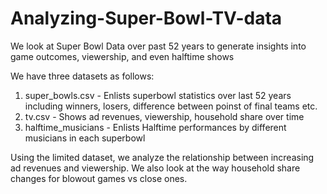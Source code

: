 # Analyzing-Super-Bowl-TV-data
We look at Super Bowl Data over past 52 years to generate insights into game outcomes, viewership, and even halftime shows

We have three datasets as follows:
1. super_bowls.csv - Enlists superbowl statistics over last 52 years including winners, losers, difference between poinst of final teams etc.
2. tv.csv - Shows ad revenues, viewership, household share over time
3. halftime_musicians - Enlists Halftime performances by different musicians in each superbowl

Using the limited dataset, we analyze the relationship between increasing ad revenues and viewership. We also look at the way household share changes for blowout games vs close ones.
